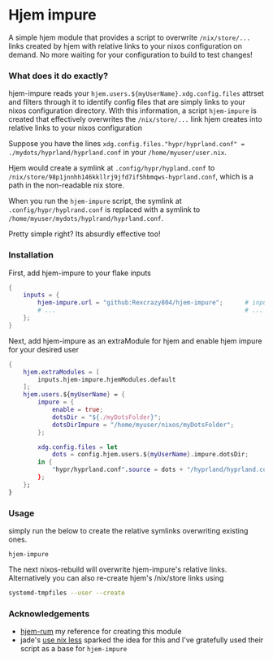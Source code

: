 # Hjem impure
A simple hjem module that provides a script 
to overwrite `/nix/store/...` links created by hjem 
with relative links to your nixos configuration on demand.
No more waiting for your configuration to build to test changes!

### What does it do exactly?
hjem-impure reads your `hjem.users.${myUserName}.xdg.config.files` attrset 
and filters through it to identify config files that are simply links
to your nixos configuration directory. 
With this information, a script `hjem-impure` is created 
that effectively overwrites the `/nix/store/...` link hjem creates
into relative links to your nixos configuration

Suppose you have the lines `xdg.config.files."hypr/hyprland.conf" = ./mydots/hyprland/hyprland.conf`
in your `/home/myuser/user.nix`.

Hjem would create a symlink at `.config/hypr/hypland.conf` to `/nix/store/98p1jnnhh146kkllrj9jfd7if5hbmqws-hyprland.conf`,
which is a path in the non-readable nix store.

When you run the `hjem-impure` script, the symlink at `.config/hypr/hyplrand.conf`
is replaced with a symlink to `/home/myuser/mydots/hyplrand/hyprland.conf`.

Pretty simple right? Its absurdly effective too!

### Installation
First, add hjem-impure to your flake inputs
```nix
{
    inputs = {
        hjem-impure.url = "github:Rexcrazy804/hjem-impure";      # inputs.nixpkgs.follows is NOT required
        # ...                                                    # ... other inputs
    };
}
```

Next, add hjem-impure as an extraModule for hjem
and enable hjem impure for your desired user
```nix
{
    hjem.extraModules = [
        inputs.hjem-impure.hjemModules.default                                  # imports the hjemModule
    ];
    hjem.users.${myUserName} = {
        impure = {
            enable = true;                                                      # enable hjem-impure
            dotsDir = "${./myDotsFolder}";                                      # pure path to dotsFolder AS STRING
            dotsDirImpure = "/home/myuser/nixos/myDotsFolder";                  # impure absolte path to dots folder
        };

        xdg.config.files = let 
            dots = config.hjem.users.${myUserName}.impure.dotsDir;
        in {
            "hypr/hyprland.conf".source = dots + "/hyprland/hyprland.conf"      # all links that youd like to use with hjem-impure must use `dots`
        };
    };
}
```

### Usage
simply run the below to create the relative symlinks overwriting existing ones.
```
hjem-impure
``` 

The next nixos-rebuild will overwrite hjem-impure's relative links.
Alternatively you can also re-create hjem's /nix/store links using
```bash
systemd-tmpfiles --user --create
```

### Acknowledgements
- [hjem-rum](https://github.com/snugnug/hjem-rum) my reference for creating this module
- jade's [use nix less](https://jade.fyi/blog/use-nix-less/) sparked the idea for this and I've gratefully used their script as a base for `hjem-impure`
